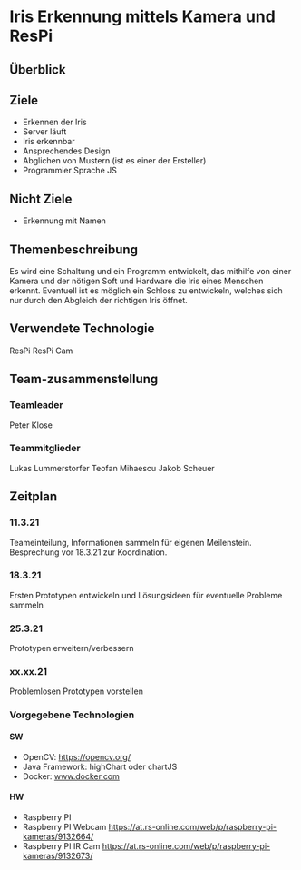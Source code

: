 # Iris Erkennung mittels Kamera und ResPi

## Überblick
### 

## Ziele
* Erkennen der Iris
* Server läuft
* Iris erkennbar
* Ansprechendes Design
* Abglichen von Mustern (ist es einer der Ersteller)
* Programmier Sprache JS

## Nicht Ziele
* Erkennung mit Namen

## Themenbeschreibung
  Es wird eine Schaltung und ein Programm entwickelt, das mithilfe von einer Kamera und der nötigen Soft und Hardware die Iris eines Menschen erkennt.
  Eventuell ist es möglich ein Schloss zu entwickeln, welches sich nur durch den Abgleich der richtigen Iris öffnet.

## Verwendete Technologie
  ResPi
  ResPi Cam
  
## Team-zusammenstellung
### Teamleader
  Peter Klose
### Teammitglieder
  Lukas Lummerstorfer
  Teofan Mihaescu
  Jakob Scheuer
  
## Zeitplan
### 11.3.21
  Teameinteilung, Informationen sammeln für eigenen Meilenstein.
  Besprechung vor 18.3.21 zur Koordination.
### 18.3.21
  Ersten Prototypen entwickeln und Lösungsideen für eventuelle Probleme         sammeln
### 25.3.21
  Prototypen erweitern/verbessern
### xx.xx.21
  Problemlosen Prototypen vorstellen
  

### Vorgegebene Technologien
#### SW
- OpenCV: https://opencv.org/
- Java Framework: highChart oder chartJS
- Docker: www.docker.com
#### HW
- Raspberry PI
- Raspberry PI Webcam https://at.rs-online.com/web/p/raspberry-pi-kameras/9132664/
- Raspberry PI IR Cam https://at.rs-online.com/web/p/raspberry-pi-kameras/9132673/
